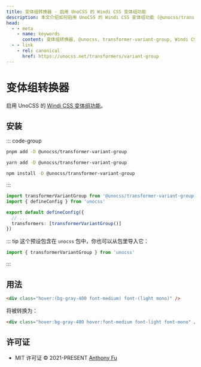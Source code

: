 ```yaml
---
title: 变体组转换器 - 启用 UnoCSS 的 Windi CSS 变体组功能
description: 本文介绍如何启用 UnoCSS 的 Windi CSS 变体组功能 (@unocss/transformer-variant-group)，并提供安装和用法示例。
head:
  - - meta
    - name: keywords
      content: 变体组转换器, @unocss, transformer-variant-group, Windi CSS, 前端开发
  - - link
    - rel: canonical
      href: https://unocss.net/transformers/variant-group
---
```


# 变体组转换器

启用 UnoCSS 的 [Windi CSS 变体组功能](https://windicss.org/features/variant-groups.html)。

## 安装

::: code-group

```bash [pnpm]
pnpm add -D @unocss/transformer-variant-group
```

```bash [yarn]
yarn add -D @unocss/transformer-variant-group
```

```bash [npm]
npm install -D @unocss/transformer-variant-group
```

:::

```ts [uno.config.ts]
import transformerVariantGroup from '@unocss/transformer-variant-group'
import { defineConfig } from 'unocss'

export default defineConfig({
  // ...
  transformers: [transformerVariantGroup()]
})
```

::: tip
这个预设包含在 `unocss` 包中，你也可以从包里导入它：

```ts
import { transformerVariantGroup } from 'unocss'
```

:::

## 用法

```html
<div class="hover:(bg-gray-400 font-medium) font-(light mono)" />
```

将被转换为：

```html
<div class="hover:bg-gray-400 hover:font-medium font-light font-mono" />
```

## 许可证

- MIT 许可证 &copy; 2021-PRESENT [Anthony Fu](https://github.com/antfu)
